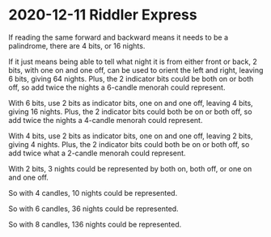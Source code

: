 2020-12-11 Riddler Express
==========================
If reading the same forward and backward means it needs to be a palindrome,
there are 4 bits, or 16 nights.

If it just means being able to tell what night it is from either front or
back, 2 bits, with one on and one off, can be used to orient the left and
right, leaving 6 bits, giving 64 nights.  Plus, the 2 indicator bits could
be both on or both off, so add twice the nights a 6-candle menorah could
represent.

With 6 bits, use 2 bits as indicator bits, one on and one off, leaving
4 bits, giving 16 nights.  Plus, the 2 indicator bits could both be on or
both off, so add twice the nights a 4-candle menorah could represent.

With 4 bits, use 2 bits as indicator bits, one on and one off, leaving
2 bits, giving 4 nights.  Plus, the 2 indicator bits could both be on or
both off, so add twice what a 2-candle menorah could represent.

With 2 bits, 3 nights could be represented by both on, both off, or one
on and one off.

So with 4 candles, 10 nights could be represented.

So with 6 candles, 36 nights could be represented.

So with 8 candles, 136 nights could be represented.
